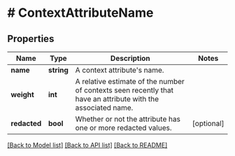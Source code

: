 # # ContextAttributeName

## Properties

Name | Type | Description | Notes
------------ | ------------- | ------------- | -------------
**name** | **string** | A context attribute&#39;s name. |
**weight** | **int** | A relative estimate of the number of contexts seen recently that have an attribute with the associated name. |
**redacted** | **bool** | Whether or not the attribute has one or more redacted values. | [optional]

[[Back to Model list]](../../README.md#models) [[Back to API list]](../../README.md#endpoints) [[Back to README]](../../README.md)
